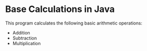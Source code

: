 # Base Calculations in Java
This program calculates the following basic arithmetic operations:

- Addition
- Subtraction
- Multiplication
